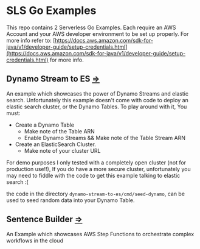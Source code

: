 # SLS Go Examples

This repo contains 2 Serverless Go Examples. Each require an AWS Account and your AWS developer environment to be set up properly. For more info refer to: [https://docs.aws.amazon.com/sdk-for-java/v1/developer-guide/setup-credentials.html](https://docs.aws.amazon.com/sdk-for-java/v1/developer-guide/setup-credentials.html) for more info.

## Dynamo Stream to ES [⇒](https://github.com/beeceej/sls-go-examples/dynamo-stream-to-es)

An example which showcases the power of Dynamo Streams and elastic search. Unfortunately this example doesn't come with code to deploy an elastic search cluster, or the Dynamo Tables. To play around with it, You must:

- Create a Dynamo Table
  - Make note of the Table ARN
  - Enable Dynamo Streams && Make note of the Table Stream ARN
- Create an ElasticSearch Cluster.
  - Make note of your cluster URL

For demo purposes I only tested with a completely open cluster (not for production use!!), If you do have a more secure cluster, unfortunately you may need to fiddle with the code to get this example talking to elastic search :(

the code in the directory `dynamo-stream-to-es/cmd/seed-dynamo`, can be used to seed random data into your Dynamo Table.

## Sentence Builder [⇒](https://github.com/beeceej/sls-go-examples/sentence-builder)

An Example which showcases AWS Step Functions to orchestrate complex workflows in the cloud

